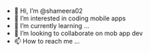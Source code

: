 - 👋 Hi, I’m @shameera02
- 👀 I’m interested in coding mobile apps
- 🌱 I’m currently learning ...
- 💞️ I’m looking to collaborate on mob app dev
- 📫 How to reach me ...

<!---
shameera02/shameera02 is a ✨ special ✨ repository because its `README.md` (this file) appears on your GitHub profile.
You can click the Preview link to take a look at your changes.
--->
